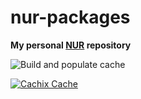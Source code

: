 # nur-packages

**My personal [NUR](https://github.com/nix-community/NUR) repository**

![Build and populate cache](https://github.com/loispostula/nur-packages/workflows/Build%20and%20populate%20cache/badge.svg)

[![Cachix Cache](https://img.shields.io/badge/cachix-loispostula-blue.svg)](https://<YOUR_CACHIX_CACHE_NAME>.cachix.org)

